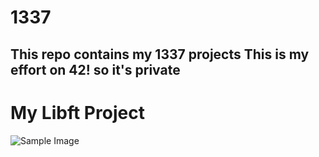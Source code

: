 # 1337
This repo contains my 1337 projects
This is my effort on 42! so it's private
----
# My Libft Project

![Sample Image]([images/sample-image.png](https://miro.medium.com/v2/resize:fit:720/format:webp/1*flxpMQdQK6XuRIWsiRT4Yg.jpeg))
